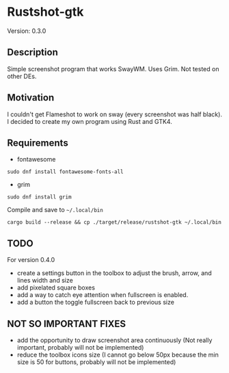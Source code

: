 # Rustshot-gtk
Version: 0.3.0

## Description
Simple screenshot program that works SwayWM. 
Uses Grim.
Not tested on other DEs.

## Motivation
I couldn't get Flameshot to work on sway (every screenshot was half black). 
I decided to create my own program using Rust and GTK4.

## Requirements
- fontawesome
```{bash}
sudo dnf install fontawesome-fonts-all
```
- grim 

```{bash}
sudo dnf install grim
```

Compile and save to `~/.local/bin` 
```{bash}
cargo build --release && cp ./target/release/rustshot-gtk ~/.local/bin 
```

## TODO
For version 0.4.0
- create a settings button in the toolbox to adjust the brush, arrow, and lines width and size
- add pixelated square boxes
- add a way to catch eye attention when fullscreen is enabled.
- add a button the toggle fullscreen back to previous size

## NOT SO IMPORTANT FIXES
- add the opportunity to draw screenshot area continuously (Not really important, probably will not be implemented)
- reduce the toolbox icons size (I cannot go below 50px because the min size is 50 for buttons, probably will not be implemented)
